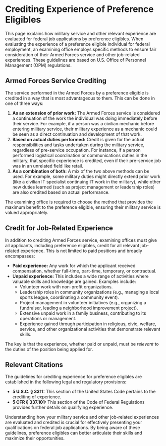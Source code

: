 # Crediting Experience of Preference Eligibles

This page explains how military service and other relevant experience are evaluated for federal job applications by preference eligibles. When evaluating the experience of a preference eligible individual for federal employment, an examining office employs specific methods to ensure fair consideration of their Armed Forces service and other job-related experiences. These guidelines are based on U.S. Office of Personnel Management (OPM) regulations.

## Armed Forces Service Crediting

The service performed in the Armed Forces by a preference eligible is credited in a way that is most advantageous to them. This can be done in one of three ways:

1.  **As an extension of prior work:** The Armed Forces service is considered a continuation of the work the individual was doing immediately before their service. For example, if a person was a civilian mechanic before entering military service, their military experience as a mechanic could be seen as a direct continuation and development of that work.
2.  **Based on actual duties performed:** Credit is given for the actual responsibilities and tasks undertaken during the military service, regardless of pre-service occupation. For instance, if a person performed logistical coordination or communications duties in the military, that specific experience is credited, even if their pre-service job was in an unrelated field like retail.
3.  **As a combination of both:** A mix of the two above methods can be used. For example, some military duties might directly extend prior work (like a civilian IT specialist continuing IT work in the military), while other new duties learned (such as project management or leadership roles) are also credited based on actual performance.

The examining office is required to choose the method that provides the maximum benefit to the preference eligible, ensuring their military service is valued appropriately.

## Credit for Job-Related Experience

In addition to crediting Armed Forces service, examining offices must give all applicants, including preference eligibles, credit for all relevant job-related experience. This is not limited to paid positions and broadly encompasses:

*   **Paid experience:** Any work for which the applicant received compensation, whether full-time, part-time, temporary, or contractual.
*   **Unpaid experience:** This includes a wide range of activities where valuable skills and knowledge are gained. Examples include:
    *   Volunteer work with non-profit organizations.
    *   Leadership roles in community organizations (e.g., managing a local sports league, coordinating a community event).
    *   Project management in volunteer initiatives (e.g., organizing a fundraiser, leading a neighborhood improvement project).
    *   Extensive unpaid work in a family business, contributing to its operations or management.
    *   Experience gained through participation in religious, civic, welfare, service, and other organizational activities that demonstrate relevant skills.

The key is that the experience, whether paid or unpaid, must be *relevant* to the duties of the position being applied for.

## Relevant Citations

The guidelines for crediting experience for preference eligibles are established in the following legal and regulatory provisions:

*   **5 U.S.C. § 3311:** This section of the United States Code pertains to the crediting of experience.
*   **5 CFR § 337.101:** This section of the Code of Federal Regulations provides further details on qualifying experience.

Understanding how your military service and other job-related experiences are evaluated and credited is crucial for effectively presenting your qualifications on federal job applications. By being aware of these guidelines, preference eligibles can better articulate their skills and maximize their opportunities.

